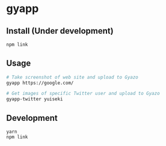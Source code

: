 # gyapp

## Install (Under development)
```bash
npm link
```


## Usage
```bash
# Take screenshot of web site and upload to Gyazo
gyapp https://google.com/

# Get images of specific Twitter user and upload to Gyazo
gyapp-twitter yuiseki

```


## Development
```
yarn
npm link
```
